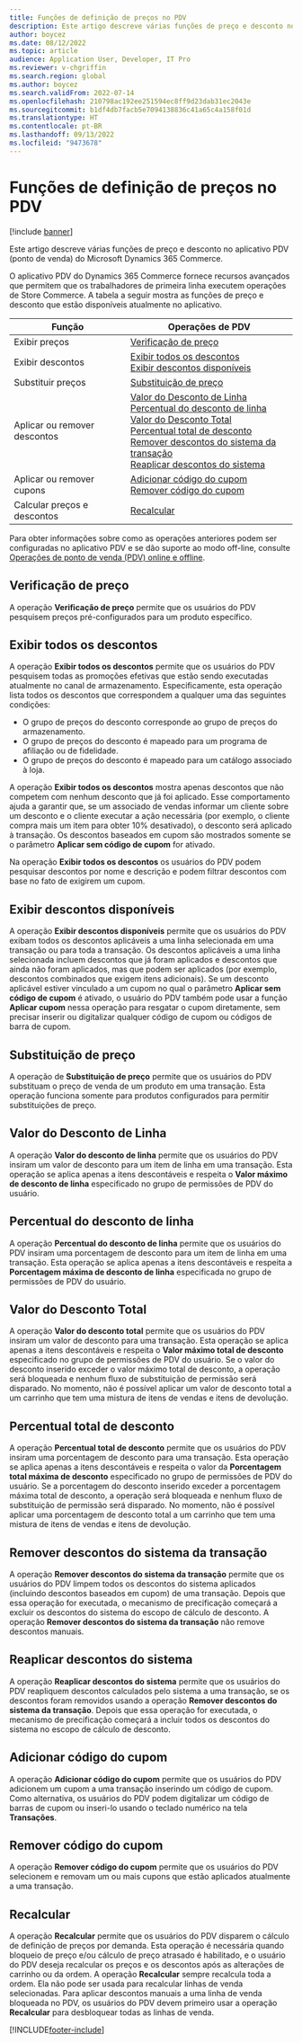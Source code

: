 ```yaml
---
title: Funções de definição de preços no PDV
description: Este artigo descreve várias funções de preço e desconto no aplicativo PDV (ponto de venda) do Microsoft Dynamics 365 Commerce.
author: boycez
ms.date: 08/12/2022
ms.topic: article
audience: Application User, Developer, IT Pro
ms.reviewer: v-chgriffin
ms.search.region: global
ms.author: boycez
ms.search.validFrom: 2022-07-14
ms.openlocfilehash: 210798ac192ee251594ec8ff9d23dab31ec2043e
ms.sourcegitcommit: b1df4db7facb5e7094138836c41a65c4a158f01d
ms.translationtype: HT
ms.contentlocale: pt-BR
ms.lasthandoff: 09/13/2022
ms.locfileid: "9473678"
---
```

# <a name="pricing-functions-in-pos"></a>Funções de definição de preços no PDV

[!include [banner](includes/banner.md)]

Este artigo descreve várias funções de preço e desconto no aplicativo PDV (ponto de venda) do Microsoft Dynamics 365 Commerce.

O aplicativo PDV do Dynamics 365 Commerce fornece recursos avançados que permitem que os trabalhadores de primeira linha executem operações de Store Commerce. A tabela a seguir mostra as funções de preço e desconto que estão disponíveis atualmente no aplicativo.

| Função                       | Operações de PDV |
|--------------------------------|----------------|
| Exibir preços                    | [Verificação de preço](#price-check) |
| Exibir descontos                 | [Exibir todos os descontos](#view-all-discounts)<br>[Exibir descontos disponíveis](#view-available-discounts) |
| Substituir preços                | [Substituição de preço](#price-override) |
| Aplicar ou remover descontos      | [Valor do Desconto de Linha](#line-discount-amount)<br>[Percentual do desconto de linha](#line-discount-percent)<br>[Valor do Desconto Total](#total-discount-amount)<br>[Percentual total de desconto](#total-discount-percent)<br>[Remover descontos do sistema da transação](#remove-system-discounts-from-transaction)<br>[Reaplicar descontos do sistema](#reapply-system-discounts) |
| Aplicar ou remover cupons        | [Adicionar código do cupom](#add-coupon-code)<br>[Remover código do cupom](#remove-coupon-code) |
| Calcular preços e descontos | [Recalcular](#recalculate) |

Para obter informações sobre como as operações anteriores podem ser configuradas no aplicativo PDV e se dão suporte ao modo off-line, consulte [Operações de ponto de venda (PDV) online e offline](pos-operations.md).

## <a name="price-check"></a>Verificação de preço

A operação **Verificação de preço** permite que os usuários do PDV pesquisem preços pré-configurados para um produto específico.

## <a name="view-all-discounts"></a>Exibir todos os descontos

A operação **Exibir todos os descontos** permite que os usuários do PDV pesquisem todas as promoções efetivas que estão sendo executadas atualmente no canal de armazenamento. Especificamente, esta operação lista todos os descontos que correspondem a qualquer uma das seguintes condições:

- O grupo de preços do desconto corresponde ao grupo de preços do armazenamento.
- O grupo de preços do desconto é mapeado para um programa de afiliação ou de fidelidade.
- O grupo de preços do desconto é mapeado para um catálogo associado à loja.

A operação **Exibir todos os descontos** mostra apenas descontos que não competem com nenhum desconto que já foi aplicado. Esse comportamento ajuda a garantir que, se um associado de vendas informar um cliente sobre um desconto e o cliente executar a ação necessária (por exemplo, o cliente compra mais um item para obter 10% desativado), o desconto será aplicado à transação. Os descontos baseados em cupom são mostrados somente se o parâmetro **Aplicar sem código de cupom** for ativado.

Na operação **Exibir todos os descontos** os usuários do PDV podem pesquisar descontos por nome e descrição e podem filtrar descontos com base no fato de exigirem um cupom.

## <a name="view-available-discounts"></a>Exibir descontos disponíveis

A operação **Exibir descontos disponíveis** permite que os usuários do PDV exibam todos os descontos aplicáveis a uma linha selecionada em uma transação ou para toda a transação. Os descontos aplicáveis a uma linha selecionada incluem descontos que já foram aplicados e descontos que ainda não foram aplicados, mas que podem ser aplicados (por exemplo, descontos combinados que exigem itens adicionais). Se um desconto aplicável estiver vinculado a um cupom no qual o parâmetro **Aplicar sem código de cupom** é ativado, o usuário do PDV também pode usar a função **Aplicar cupom** nessa operação para resgatar o cupom diretamente, sem precisar inserir ou digitalizar qualquer código de cupom ou códigos de barra de cupom.

## <a name="price-override"></a>Substituição de preço

A operação de **Substituição de preço** permite que os usuários do PDV substituam o preço de venda de um produto em uma transação. Esta operação funciona somente para produtos configurados para permitir substituições de preço.

## <a name="line-discount-amount"></a>Valor do Desconto de Linha

A operação **Valor do desconto de linha** permite que os usuários do PDV insiram um valor de desconto para um item de linha em uma transação. Esta operação se aplica apenas a itens descontáveis e respeita o **Valor máximo de desconto de linha** especificado no grupo de permissões de PDV do usuário.

## <a name="line-discount-percent"></a>Percentual do desconto de linha

A operação **Percentual do desconto de linha** permite que os usuários do PDV insiram uma porcentagem de desconto para um item de linha em uma transação. Esta operação se aplica apenas a itens descontáveis e respeita a **Porcentagem máxima de desconto de linha** especificada no grupo de permissões de PDV do usuário.

## <a name="total-discount-amount"></a>Valor do Desconto Total

A operação **Valor do desconto total** permite que os usuários do PDV insiram um valor de desconto para uma transação. Esta operação se aplica apenas a itens descontáveis e respeita o **Valor máximo total de desconto** especificado no grupo de permissões de PDV do usuário. Se o valor do desconto inserido exceder o valor máximo total de desconto, a operação será bloqueada e nenhum fluxo de substituição de permissão será disparado. No momento, não é possível aplicar um valor de desconto total a um carrinho que tem uma mistura de itens de vendas e itens de devolução.

## <a name="total-discount-percent"></a>Percentual total de desconto

A operação **Percentual total de desconto** permite que os usuários do PDV insiram uma porcentagem de desconto para uma transação. Esta operação se aplica apenas a itens descontáveis e respeita o valor da **Porcentagem total máxima de desconto** especificado no grupo de permissões de PDV do usuário. Se a porcentagem do desconto inserido exceder a porcentagem máxima total de desconto, a operação será bloqueada e nenhum fluxo de substituição de permissão será disparado. No momento, não é possível aplicar uma porcentagem de desconto total a um carrinho que tem uma mistura de itens de vendas e itens de devolução.

## <a name="remove-system-discounts-from-transaction"></a>Remover descontos do sistema da transação

A operação **Remover descontos do sistema da transação** permite que os usuários do PDV limpem todos os descontos do sistema aplicados (incluindo descontos baseados em cupom) de uma transação. Depois que essa operação for executada, o mecanismo de precificação começará a excluir os descontos do sistema do escopo de cálculo de desconto. A operação **Remover descontos do sistema da transação** não remove descontos manuais.

## <a name="reapply-system-discounts"></a>Reaplicar descontos do sistema

A operação **Reaplicar descontos do sistema** permite que os usuários do PDV reapliquem descontos calculados pelo sistema a uma transação, se os descontos foram removidos usando a operação **Remover descontos do sistema da transação**. Depois que essa operação for executada, o mecanismo de precificação começará a incluir todos os descontos do sistema no escopo de cálculo de desconto.

## <a name="add-coupon-code"></a>Adicionar código do cupom

A operação **Adicionar código do cupom** permite que os usuários do PDV adicionem um cupom a uma transação inserindo um código de cupom. Como alternativa, os usuários do PDV podem digitalizar um código de barras de cupom ou inseri-lo usando o teclado numérico na tela **Transações**.

## <a name="remove-coupon-code"></a>Remover código do cupom

A operação **Remover código do cupom** permite que os usuários do PDV selecionem e removam um ou mais cupons que estão aplicados atualmente a uma transação.

## <a name="recalculate"></a>Recalcular

A operação **Recalcular** permite que os usuários do PDV disparem o cálculo de definição de preços por demanda. Esta operação é necessária quando bloqueio de preço e/ou cálculo de preço atrasado é habilitado, e o usuário do PDV deseja recalcular os preços e os descontos após as alterações de carrinho ou da ordem. A operação **Recalcular** sempre recalcula toda a ordem. Ela não pode ser usada para recalcular linhas de venda selecionadas. Para aplicar descontos manuais a uma linha de venda bloqueada no PDV, os usuários do PDV devem primeiro usar a operação **Recalcular** para desbloquear todas as linhas de venda.

[!INCLUDE[footer-include](../includes/footer-banner.md)]
